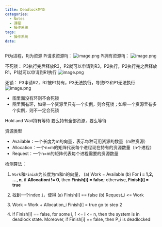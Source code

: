 ```yaml
---
title: Deadlock死锁
categories:
  - Notes
  - 课程
  - 操作系统
tags:
  - 操作系统
date:
---
```

Pi为进程，Rj为资源
Pi请求资源Rj：
![image.png](https://cdn.jsdelivr.net/gh/zhengyangWang1/image@main/img/20231025100217.png)
Pi拥有资源Rj：
![image.png](https://cdn.jsdelivr.net/gh/zhengyangWang1/image@main/img/20231025100233.png)

不死锁：
P3执行完后释放R3，P2就可以申请到R3，P2执行，P2执行完之后释放R1，P1就可以申请到R1执行
![image.png](https://cdn.jsdelivr.net/gh/zhengyangWang1/image@main/img/20231025100454.png)

死锁：
P3申请R2，R2被P1持有，P3无法执行，导致P2和P1无法执行
![image.png](https://cdn.jsdelivr.net/gh/zhengyangWang1/image@main/img/20231025100550.png)

- 图里面没有环则不会死锁
- 图里面有环，如果一个资源里只有一个实例，则会死锁；如果一个资源里有多个实例，则不一定会死锁

Hold and Wait持有等待
要么持有全部资源，要么等待

资源类型
- Available：一个长度为m的向量，表示每种可用资源的数量（m种资源）
- Allocation：一个n×m的矩阵代表每个进程现在持有的资源数量（n个进程）
- Request：一个n×m的矩阵代表每个进程需要的资源数量

检测算法：
1. `Work`和`Finish`为长度为m和n的向量，
	(a) Work = Available
	(b) For **i = 1,2, …, n**, 
			if **Allocationi != 0**, 
			then **Finish[i] = false**; 
			otherwise, **Finish[i] = true**
2. 找到一个index `i`，使得
	(a) Finish[i] == false 
	(b) Request_i <= Work

3. Work = Work + Allocation_i 
	Finish[i] = true 
	go to step 2

4. If Finish[i] == false, for some i, 1 <= i <= n, then the system is in deadlock state. Moreover, if Finish[i] == false, then P_i is deadlocked